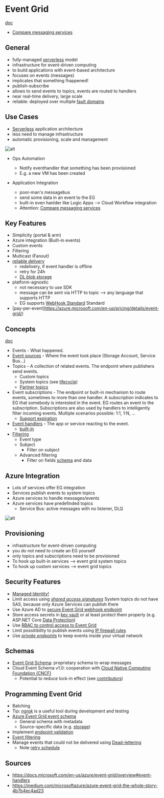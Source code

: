 # Event Grid

[doc](https://docs.microsoft.com/en-us/azure/event-grid/overview)
* [Compare messaging services](https://docs.microsoft.com/en-us/azure/event-grid/compare-messaging-services#event-vs-message-services)

## General
* fully-managed [serverless](https://azure.microsoft.com/en-us/overview/serverless-computing/) model
* infrastructure for event-driven computing
* to build applications with event-based architecture
* focuses on events (messages)
* implicates that something !happened!
* publish-subscribe
* allows to send events to topics, events are routed to handlers
* near real-time delivery, large scale
* reliable: deployed over multiple [fault domains](https://azure.codefari.com/2018/12/what-are-availability-set-fault-domain.html)

## Use Cases
*  [Serverless](https://azure.microsoft.com/en-us/overview/serverless-computing/) application architecture
  * less need to manage infrastructure
  * automatic provisioning, scale and management

![alt](https://docs.microsoft.com/en-us/azure/event-grid/media/overview/serverless_web_app.png)

* Ops Automation
  * Notify eventhandler that something has been provisioned
  * E.g. a new VM has been created

* Application Integration
  * poor-man's messagebus
  * send some data in an event to the EG
  * built-in even hanlder like Logic Apps --> Cloud Workflow integration
  * Attention: [Compare messaging services](https://docs.microsoft.com/en-us/azure/event-grid/compare-messaging-services#event-vs-message-services)

## Key Features
* Simplicity (portal & arm)
* Azure integration (Built-in events)
* Custom events
* Filtering
* Multicast (Fanout)
* [reliable delivery](https://docs.microsoft.com/en-us/azure/event-grid/delivery-and-retry)
  * redelivery, if event handler is offline
  * retry for 24h
  * [DL blob storage](https://docs.microsoft.com/en-us/azure/event-grid/delivery-and-retry#dead-letter-events)
* platform-agnostic
  * not necessary to use SDK
  * message can be sent via HTTP to topic --> any language that supports HTTP
  * EG supports [WebHook Standard](https://docs.microsoft.com/en-us/azure/event-grid/handler-webhooks) Standard
* [pay-per-event]https://azure.microsoft.com/en-us/pricing/details/event-grid/)

## Concepts

[doc](https://docs.microsoft.com/en-us/azure/event-grid/concepts)

* Events - What happened.
* [Event sources](https://docs.microsoft.com/en-us/azure/event-grid/overview#event-sources) - Where the event took place (Storage Account, Service Bus...)
* Topics - A collection of related events. The endpoint where publishers send events.
  * Custom topics
  * System topics (see [lifecycle](https://docs.microsoft.com/en-us/azure/event-grid/system-topics#lifecycle-of-system-topics))
  * [Partner topics](https://docs.microsoft.com/en-us/azure/event-grid/partner-topics-overview)
* Event subscriptions - The endpoint or built-in mechanism to route events, sometimes to more than one handler. A subscription indicates to EG that somebody is interested in the event. EG routes an event to the subscription. Subscriptions are also used by handlers to intelligently filter incoming events. Multiple scenarios possible: 1:1, 1:N, ...
  * [Support expiration](https://docs.microsoft.com/en-us/azure/event-grid/concepts#event-subscriptions)
* [Event handlers](https://docs.microsoft.com/en-us/azure/event-grid/overview#event-handlers) - The app or service reacting to the event.
  * [built-in](https://docs.microsoft.com/en-us/azure/event-grid/overview#event-handlers)
* [Filtering](https://docs.microsoft.com/en-us/azure/event-grid/event-filtering)
   * Event type
   * Subject
     * Filter on subject
   * Advanced filtering
     * Filter on fields [schema](https://docs.microsoft.com/en-us/azure/event-grid/event-schema) and data

## Azure Integration
* Lots of services offer EG integration
* Services publish events to system topics
* Azure services to handle messages/events
* Azure services have predefinded topics
  * Service Bus: active messages with no listener, DLQ

![alt](https://docs.microsoft.com/en-us/azure/event-grid/media/overview/functional-model.png)

## Provisioning
* infrastructure for event-driven computing
* you do not need to create an EG yourself
* only topics and subscriptions need to be provisioned
* To hook up built-in services --> event grid system topics
* To hook up custom services --> event grid topics

## Security Features

* [Managed Identity!](https://docs.microsoft.com/en-us/azure/event-grid/managed-service-identity)
* Limit access using [*shared access signatures*](https://docs.microsoft.com/en-us/azure/event-grid/security-authentication#authenticate-publishing-clients-using-sas-or-key)
  System topics do not have SAS, because only Azure Services can publish there
* Use Azure AD to [secure Event Grid webhook endpoint](https://docs.microsoft.com/en-us/azure/event-grid/security-authentication#authenticate-event-delivery-to-webhook-endpoints)
* Store access secrets in [key vault](https://docs.microsoft.com/en-us/azure/key-vault/general/overview) or at least protect them properly (e.g. ASP.NET Core [Data Protection](https://docs.microsoft.com/en-us/aspnet/core/security/data-protection/introduction?view=aspnetcore-3.1))
* Use [RBAC to control access to Event Grid](https://docs.microsoft.com/en-us/azure/event-grid/security-authorization)
* Limit possitibility to publish events using [IP firewall rules](https://docs.microsoft.com/en-us/azure/event-grid/network-security#ip-firewall)
* Use [*private endpoints*](https://docs.microsoft.com/en-us/azure/event-grid/network-security#private-endpoints) to keep events inside your virtual network

## Schemas
* [Event Grid Schema](https://docs.microsoft.com/en-us/azure/event-grid/event-schema): proprietary schema to wrap messages
* Cloud Event Schema v1.0: cooperation with [Cloud Native Computing Foundation (CNCF)](https://jlik.me/e1x)
  * Potential to reduce lock-in effect (see [contributors](https://github.com/cloudevents/spec/blob/master/community/contributors.md))

## Programming Event Grid
* Batching
* Tip: [*ngrok*](https://ngrok.com/) is a useful tool during development and testing
* [Azure Event Grid event schema](https://docs.microsoft.com/en-us/azure/event-grid/event-schema)
  * General schema with metadata
  * Source-specific data (e.g. [storage](https://docs.microsoft.com/en-us/azure/event-grid/event-schema-blob-storage))
* Implement [endpoint validation](https://docs.microsoft.com/en-us/azure/event-grid/receive-events#endpoint-validation)
* [Event filtering](https://docs.microsoft.com/en-us/azure/event-grid/event-filtering)
* Manage events that could not be delivered using [Dead-lettering](https://docs.microsoft.com/en-us/azure/event-grid/manage-event-delivery)
  * Note [retry schedule](https://docs.microsoft.com/en-us/azure/event-grid/delivery-and-retry#retry-schedule-and-duration)

## Sources
* https://docs.microsoft.com/en-us/azure/event-grid/overview#event-handlers
* https://medium.com/microsoftazure/azure-event-grid-the-whole-story-4b7b4ec4ad23